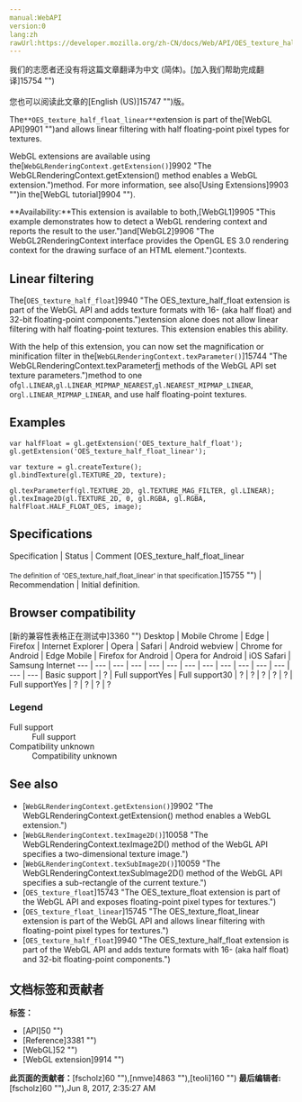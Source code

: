 ```yaml
---
manual:WebAPI
version:0
lang:zh
rawUrl:https://developer.mozilla.org/zh-CN/docs/Web/API/OES_texture_half_float_linear
---
```




<bdi>我们的志愿者还没有将这篇文章翻译为<bdi>中文 (简体)</bdi>。[加入我们帮助完成翻译]15754 "")<br></br>您也可以阅读此文章的[English (US)]15747 "")版。</bdi>






The`**OES_texture_half_float_linear**`extension is part of the[WebGL API]9901 "")and allows linear filtering with half floating-point pixel types for textures.



WebGL extensions are available using the[`WebGLRenderingContext.getExtension()`]9902 "The WebGLRenderingContext.getExtension() method enables a WebGL extension.")method. For more information, see also[Using Extensions]9903 "")in the[WebGL tutorial]9904 "").



**Availability:**This extension is available to both,[WebGL1]9905 "This example demonstrates how to detect a WebGL rendering context and reports the result to the user.")and[WebGL2]9906 "The WebGL2RenderingContext interface provides the OpenGL ES 3.0 rendering context for the drawing surface of an HTML <canvas> element.")contexts.



## Linear filtering<a name="Linear_filtering"></a>


The[`OES_texture_half_float`]9940 "The OES_texture_half_float extension is part of the WebGL API and adds texture formats with 16- (aka half float) and 32-bit floating-point components.")extension alone does not allow linear filtering with half floating-point textures. This extension enables this ability.



With the help of this extension, you can now set the magnification or minification filter in the[`WebGLRenderingContext.texParameter()`]15744 "The WebGLRenderingContext.texParameter[fi]() methods of the WebGL API set texture parameters.")method to one of`gl.LINEAR`,`gl.LINEAR_MIPMAP_NEAREST`,`gl.NEAREST_MIPMAP_LINEAR`, or`gl.LINEAR_MIPMAP_LINEAR`, and use half floating-point textures.


## Examples<a name="Examples"></a>

```
var halfFloat = gl.getExtension('OES_texture_half_float');
gl.getExtension('OES_texture_half_float_linear');

var texture = gl.createTexture();
gl.bindTexture(gl.TEXTURE_2D, texture);

gl.texParameterf(gl.TEXTURE_2D, gl.TEXTURE_MAG_FILTER, gl.LINEAR);
gl.texImage2D(gl.TEXTURE_2D, 0, gl.RGBA, gl.RGBA, halfFloat.HALF_FLOAT_OES, image);
```

## Specifications<a name="Specifications"></a>
Specification | Status | Comment 
[OES_texture_half_float_linear<br></br><small>The definition of &#39;OES_texture_half_float_linear&#39; in that specification.</small>]15755 "") | Recommendation | Initial definition. 


## Browser compatibility<a name="Browser_compatibility"></a>
[新的兼容性表格正在测试中<i></i>]3360 "")
<abbr>Desktop<i></i></abbr> | <abbr>Mobile<i></i></abbr> 
<abbr>Chrome<i></i></abbr> | <abbr>Edge<i></i></abbr> | <abbr>Firefox<i></i></abbr> | <abbr>Internet Explorer<i></i></abbr> | <abbr>Opera<i></i></abbr> | <abbr>Safari<i></i></abbr> | <abbr>Android webview<i></i></abbr> | <abbr>Chrome for Android<i></i></abbr> | <abbr>Edge Mobile<i></i></abbr> | <abbr>Firefox for Android<i></i></abbr> | <abbr>Opera for Android<i></i></abbr> | <abbr>iOS Safari<i></i></abbr> | <abbr>Samsung Internet<i></i></abbr> 
 ---  |  ---  |  ---  |  ---  |  ---  |  ---  |  ---  |  ---  |  ---  |  ---  |  ---  |  ---  |  ---  |  ---  | 
Basic support | <abbr>?</abbr> | <abbr>Full support</abbr>Yes | <abbr>Full support</abbr>30 | <abbr>?</abbr> | <abbr>?</abbr> | <abbr>?</abbr> | <abbr>?</abbr> | <abbr>?</abbr> | <abbr>Full support</abbr>Yes | <abbr>?</abbr> | <abbr>?</abbr> | <abbr>?</abbr> | <abbr>?</abbr> 


### Legend<a name="Legend"></a>
<dl><dt><abbr>Full support</abbr></dt><dd>Full support</dd><dt><abbr>Compatibility unknown</abbr></dt><dd>Compatibility unknown</dd></dl>

## See also<a name="See_also"></a>

* [`WebGLRenderingContext.getExtension()`]9902 "The WebGLRenderingContext.getExtension() method enables a WebGL extension.")
* [`WebGLRenderingContext.texImage2D()`]10058 "The WebGLRenderingContext.texImage2D() method of the WebGL API specifies a two-dimensional texture image.")
* [`WebGLRenderingContext.texSubImage2D()`]10059 "The WebGLRenderingContext.texSubImage2D() method of the WebGL API specifies a sub-rectangle of the current texture.")
* [`OES_texture_float`]15743 "The OES_texture_float extension is part of the WebGL API and exposes floating-point pixel types for textures.")
* [`OES_texture_float_linear`]15745 "The OES_texture_float_linear extension is part of the WebGL API and allows linear filtering with floating-point pixel types for textures.")
* [`OES_texture_half_float`]9940 "The OES_texture_half_float extension is part of the WebGL API and adds texture formats with 16- (aka half float) and 32-bit floating-point components.")



## 文档标签和贡献者
**标签：**
* [API]50 "")
* [Reference]3381 "")
* [WebGL]52 "")
* [WebGL extension]9914 "")

**此页面的贡献者：**[fscholz]60 ""),[nmve]4863 ""),[teoli]160 "")
**最后编辑者:**[fscholz]60 ""),<time>Jun 8, 2017, 2:35:27 AM</time>


